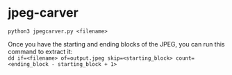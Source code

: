 # jpeg-carver

`python3 jpegcarver.py <filename>`

Once you have the starting and ending blocks of the JPEG, you can run this command to extract it:<br>
`dd if=<filename> of=output.jpeg skip=<starting_block> count=<ending_block - starting_block + 1>`
